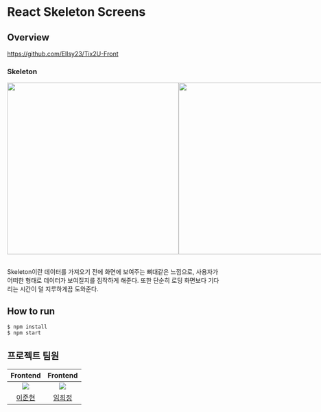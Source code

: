 # React Skeleton Screens

## Overview

https://github.com/Ellsy23/Tix2U-Front

### Skeleton
<div style="display: flex; justify-content: space-evenly; margin-bottom: 30px">
<img src="./light-skeleton.gif" width="400px">
<img src="./dark-skeleton.gif" width="400px">
</div>

Skeleton이란 데이터를 가져오기 전에 화면에 보여주는 뼈대같은 느낌으로, 사용자가 어떠한 형태로 데이터가 보여질지를 짐작하게 해준다. 또한 단순히 로딩 화면보다 기다리는 시간이 덜 지루하게끔 도와준다.

## How to run

```
$ npm install
$ npm start
```
## 프로젝트 팀원

|Frontend|Frontend|
|:---:|:---:|
| ![](https://github.com/Ellsy23.png?size=120)| ![](https://github.com/heejung0413.png?size=120)| 
|[이준현](https://github.com/Ellsy23)|[임희정](https://github.com/heejung0413)|
